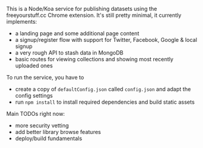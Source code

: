 This is a Node/Koa service for publishing datasets using the freeyourstuff.cc Chrome extension. It's still pretty minimal, it currently implements:

- a landing page and some additional page content
- a signup/register flow with support for Twitter, Facebook, Google & local signup
- a very rough API to stash data in MongoDB
- basic routes for viewing collections and showing most recently uploaded ones

To run the service, you have to
- create a copy of `defaultConfig.json` called `config.json` and adapt the config settings
- run `npm install` to install required dependencies and build static assets

Main TODOs right now:

- more security vetting
- add better library browse features
- deploy/build fundamentals
